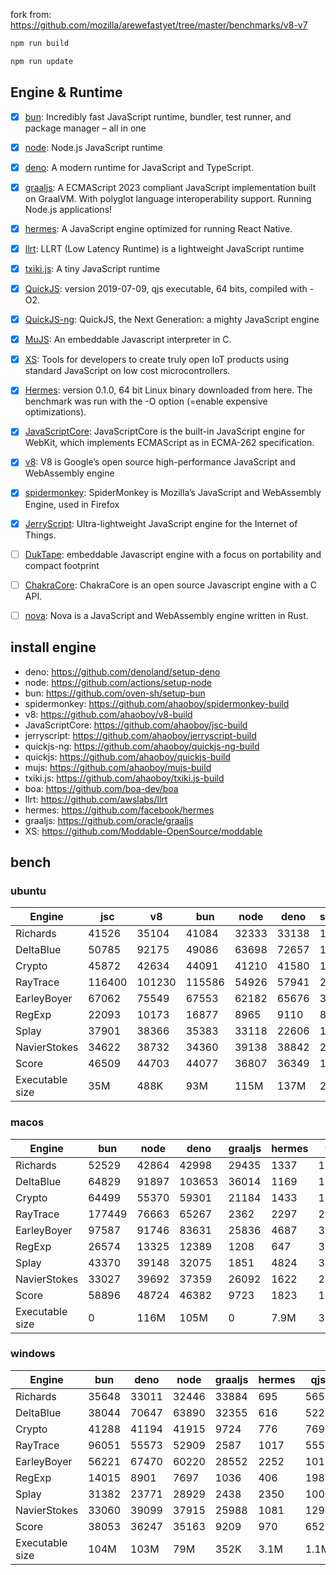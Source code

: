 fork from: https://github.com/mozilla/arewefastyet/tree/master/benchmarks/v8-v7

```bash
npm run build

npm run update
```

## Engine & Runtime

- [x] [bun](https://github.com/oven-sh/bun): Incredibly fast JavaScript runtime, bundler, test runner, and package manager – all in one
- [x] [node](https://github.com/nodejs/node): Node.js JavaScript runtime
- [x] [deno](https://github.com/denoland/deno): A modern runtime for JavaScript and TypeScript.
- [x] [graaljs](https://github.com/oracle/graaljs): A ECMAScript 2023 compliant JavaScript implementation built on GraalVM. With polyglot language interoperability support. Running Node.js applications!
- [x] [hermes](https://github.com/facebook/hermes): A JavaScript engine optimized for running React Native.
- [x] [llrt](https://github.com/awslabs/llrt): LLRT (Low Latency Runtime) is a lightweight JavaScript runtime
- [x] [txiki.js](https://github.com/saghul/txiki.js): A tiny JavaScript runtime
- [x] [QuickJS](https://bellard.org/quickjs/): version 2019-07-09, qjs executable, 64 bits, compiled with -O2.
- [x] [QuickJS-ng](https://github.com/quickjs-ng/quickjs): QuickJS, the Next Generation: a mighty JavaScript engine
- [x] [MuJS](https://github.com/ccxvii/mujs): An embeddable Javascript interpreter in C.
- [x] [XS](https://github.com/Moddable-OpenSource/moddable): Tools for developers to create truly open IoT products using standard JavaScript on low cost microcontrollers.
- [x] [Hermes](https://github.com/facebook/hermes): version 0.1.0, 64 bit Linux binary downloaded from here. The benchmark was run with the -O option (=enable expensive optimizations).
- [x] [JavaScriptCore](https://github.com/WebKit/webkit/tree/main/Source/JavaScriptCore): JavaScriptCore is the built-in JavaScript engine for WebKit, which implements ​ECMAScript as in ​ECMA-262 specification.
- [x] [v8](https://v8.dev/): V8 is Google’s open source high-performance JavaScript and WebAssembly engine
- [x] [spidermonkey](https://spidermonkey.dev/): SpiderMonkey is Mozilla’s JavaScript and WebAssembly Engine, used in Firefox
- [x] [JerryScript](https://github.com/jerryscript-project/jerryscript): Ultra-lightweight JavaScript engine for the Internet of Things.
- [ ] [DukTape](https://github.com/svaarala/duktape): embeddable Javascript engine with a focus on portability and compact footprint
- [ ] [ChakraCore](https://github.com/chakra-core/ChakraCore): ChakraCore is an open source Javascript engine with a C API.
- [ ] [nova](https://github.com/trynova/nova): Nova is a JavaScript and WebAssembly engine written in Rust.


## install engine

- deno: https://github.com/denoland/setup-deno
- node: https://github.com/actions/setup-node
- bun: https://github.com/oven-sh/setup-bun
- spidermonkey: https://github.com/ahaoboy/spidermonkey-build
- v8: https://github.com/ahaoboy/v8-build
- JavaScriptCore: https://github.com/ahaoboy/jsc-build
- jerryscript: https://github.com/ahaoboy/jerryscript-build
- quickjs-ng: https://github.com/ahaoboy/quickjs-ng-build
- quickjs: https://github.com/ahaoboy/quickjs-build
- mujs: https://github.com/ahaoboy/mujs-build
- txiki.js: https://github.com/ahaoboy/txiki.js-build
- boa: https://github.com/boa-dev/boa
- llrt: https://github.com/awslabs/llrt
- hermes: https://github.com/facebook/hermes
- graaljs: https://github.com/oracle/graaljs
- XS: https://github.com/Moddable-OpenSource/moddable


## bench

### ubuntu
| Engine | jsc | v8 | bun | node | deno | spidermonkey | graaljs | hermes | llrt | tjs | qjs | qjs(ng) | mujs | xst | boa | jerry |
| --- | --- | --- | --- | --- | --- | --- | --- | --- | --- | --- | --- | --- | --- | --- | --- | --- |
| Richards | 41526 | 35104 | 41084 | 32333 | 33138 | 13620 | 35750 | 1131 | 748 | 686 | 695 | 681 | 230 | 89.3 | 60.8 | 266 |
| DeltaBlue | 50785 | 92175 | 49086 | 63698 | 72657 | 13032 | 27763 | 1044 | 704 | 672 | 690 | 667 | 324 | 161 | 55.3 | 271 |
| Crypto | 45872 | 42634 | 44091 | 41210 | 41580 | 17784 | 19988 | 1368 | 829 | 620 | 769 | 612 | 181 | 322 | 80.5 | 283 |
| RayTrace | 116400 | 101230 | 115586 | 54926 | 57941 | 28239 | 7183 | 1565 | 1220 | 1137 | 918 | 1032 | 513 | 502 | 166 | 348 |
| EarleyBoyer | 67062 | 75549 | 67553 | 62182 | 65676 | 36500 | 28323 | 3369 | 2005 | 1785 | 1496 | 1536 | 521 | 343 | 192 | 0 |
| RegExp | 22093 | 10173 | 16877 | 8965 | 9110 | 8745 | 1327 | 551 | 193 | 260 | 221 | 242 | 198 | 71.1 | 48.9 | 0 |
| Splay | 37901 | 38366 | 35383 | 33118 | 22606 | 18393 | 2939 | 3632 | 1852 | 1993 | 1742 | 1724 | 1127 | 402 | 228 | 0 |
| NavierStokes | 34622 | 38732 | 34360 | 39138 | 38842 | 21963 | 31461 | 1817 | 1474 | 1012 | 1427 | 1025 | 470 | 753 | 169 | 0 |
| Score | 46509 | 44703 | 44077 | 36807 | 36349 | 18095 | 12214 | 1536 | 931 | 862 | 852 | 812 | 374 | 254 | 106 | 0 |
| Executable size | 35M | 488K | 93M | 115M | 137M | 297M | 4.0K | 36M | 8.2M | 5.1M | 4.7M | 1.3M | 412K | 2.1M | 27M | 456K |
### macos
| Engine | bun | node | deno | graaljs | hermes | tjs | qjs(ng) | qjs | llrt | mujs | xst |
| --- | --- | --- | --- | --- | --- | --- | --- | --- | --- | --- | --- |
| Richards | 52529 | 42864 | 42998 | 29435 | 1337 | 1340 | 1325 | 1056 | 806 | 409 | 116 |
| DeltaBlue | 64829 | 91897 | 103653 | 36014 | 1169 | 1296 | 1199 | 1073 | 754 | 606 | 218 |
| Crypto | 64499 | 55370 | 59301 | 21184 | 1433 | 1212 | 1225 | 1293 | 677 | 314 | 562 |
| RayTrace | 177449 | 76663 | 65267 | 2362 | 2297 | 2175 | 1559 | 1208 | 1196 | 1012 | 761 |
| EarleyBoyer | 97587 | 91746 | 83631 | 25836 | 4687 | 3274 | 2646 | 2276 | 1923 | 1104 | 454 |
| RegExp | 26574 | 13325 | 12389 | 1208 | 647 | 312 | 281 | 283 | 162 | 315 | 323 |
| Splay | 43370 | 39148 | 32075 | 1851 | 4824 | 3675 | 2494 | 2489 | 2151 | 943 | 428 |
| NavierStokes | 33027 | 39692 | 37359 | 26092 | 1622 | 2177 | 2151 | 2557 | 1180 | 785 | 1638 |
| Score | 58896 | 48724 | 46382 | 9723 | 1823 | 1573 | 1365 | 1281 | 889 | 614 | 427 |
| Executable size | 0 | 116M | 105M | 0 | 7.9M | 3.6M | 1.0M | 920K | 8.2M | 432K | 1.6M |
### windows
| Engine | bun | deno | node | graaljs | hermes | qjs | llrt | tjs | mujs | boa | qjs(ng) |
| --- | --- | --- | --- | --- | --- | --- | --- | --- | --- | --- | --- |
| Richards | 35648 | 33011 | 32446 | 33884 | 695 | 565 | 501 | 434 | 233 | 49.4 | 434 |
| DeltaBlue | 38044 | 70647 | 63890 | 32355 | 616 | 522 | 463 | 396 | 331 | 42.6 | 397 |
| Crypto | 41288 | 41194 | 41915 | 9724 | 776 | 769 | 510 | 353 | 183 | 75.2 | 386 |
| RayTrace | 96051 | 55573 | 52909 | 2587 | 1017 | 555 | 675 | 746 | 454 | 133 | 587 |
| EarleyBoyer | 56221 | 67470 | 60220 | 28552 | 2252 | 1010 | 1101 | 1143 | 579 | 148 | 0 |
| RegExp | 14015 | 8901 | 7697 | 1036 | 406 | 198 | 195 | 217 | 199 | 43.2 | 188 |
| Splay | 31382 | 23771 | 28929 | 2438 | 2350 | 1002 | 1101 | 1434 | 1187 | 187 | 1019 |
| NavierStokes | 33060 | 39099 | 37915 | 25988 | 1081 | 1294 | 1088 | 681 | 501 | 166 | 701 |
| Score | 38053 | 36247 | 35163 | 9209 | 970 | 652 | 615 | 569 | 380 | 89.7 | 0 |
| Executable size | 104M | 103M | 79M | 352K | 3.1M | 1.1M | 9.0M | 5.8M | 664K | 28M | 1.8M |
